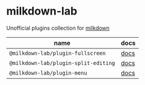 # milkdown-lab

Unofficial plugins collection for [milkdown](https://github.com/Saul-Mirone/milkdown)

| name                                 | docs                             |
| ------------------------------------ | -------------------------------- |
| `@milkdown-lab/plugin-fullscreen`    | [docs][plugin-fullscreen-docs]   |
| `@milkdown-lab/plugin-split-editing` | [docs][plugin-split-editing-doc] |
| `@milkdown-lab/plugin-menu`          | [docs][plugin-menu-doc]          |

<!-- definition -->

[plugin-fullscreen-docs]: ./packages/plugin-fullscreen
[plugin-split-editing-doc]: ./packages/plugin-split-editing
[plugin-menu-doc]: ./packages/plugin-menu

